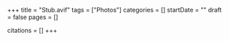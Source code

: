 +++
title = "Stub.avif"
tags = ["Photos"]
categories = []
startDate = ""
draft = false
pages = []

citations = []
+++
